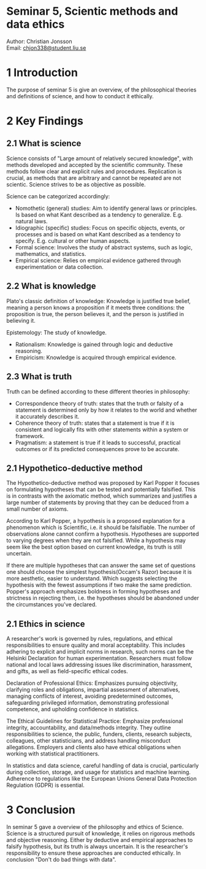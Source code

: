 # Seminar 5, Scientic methods and data ethics
Author: Christian Jonsson <br>
Email: chjon338@student.liu.se
 
# 1 Introduction 
The purpose of seminar 5 is give an overview, of the philosophical theories and definitions of science, and how to conduct it ethically.
 
# 2 Key Findings
## 2.1 What is science
Science consists of "Large amount of relatively secured knowledge", with methods developed and accepted by the scientific community. These methods follow clear and explicit rules and procedures. Replication is crucial, as methods that are arbitrary and cannot be repeated are not scientic. Science strives to be as objective as possible.

Science can be categorized accordingly: 
- Nomothetic (general) studies: Aim to identify general laws or principles. Is based on what Kant described as a tendency to generalize. E.g. natural laws.
- Idiographic (specific) studies: Focus on specific objects, events, or processes and is based on what Kant described as a tendency to specify. E.g. cultural or other human aspects.
- Formal science: Involves the study of abstract systems, such as logic, mathematics, and statistics.
- Empirical science: Relies on empirical evidence gathered through experimentation or data collection.

## 2.2 What is knowledge 
Plato's classic definition of knowledge: Knowledge is justified true belief, meaning a person knows a proposition if it meets three conditions: the proposition is true, the person believes it, and the person is justified in believing it.

Epistemology: The study of knowledge.
- Rationalism: Knowledge is gained through logic and deductive reasoning.
- Empiricism: Knowledge is acquired through empirical evidence.

## 2.3 What is truth 
Truth can be defined according to these different theories in philosophy: 
- Correspondence theory of truth: states that the truth or falsity of a statement is determined only by how it relates to the world and whether it accurately describes it.
- Coherence theory of truth: states that a statement is true if it is consistent and logically fits with other statements within a system or framework.
- Pragmatism: a statement is true if it leads to successful, practical outcomes or if its predicted consequences prove to be accurate.

## 2.1 Hypothetico-deductive method
The Hypothetico-deductive method was proposed by Karl Popper it focuses on formulating hypotheses that can be tested and potentially falsified. This is in contrasts with the axiomatic method, which summarizes and justifies a large number of statements by proving that they can be deduced from a small number of axioms.

According to Karl Popper, a hypothesis is a proposed explanation for a phenomenon which is Scientific, i.e. it should be falsifiable. The number of observations alone cannot confirm a hypothesis. Hypotheses are supported to varying degrees when they are not falsified. While a hypothesis may seem like the best option based on current knowledge, its truth is still uncertain.

If there are multiple hypotheses that can answer the same set of questions one should choose the simplest hypothesis(Occam's Razor) because it is more aesthetic, easier to understand. Which suggests selecting the hypothesis with the fewest assumptions if two make the same prediction. Popper's approach emphasizes boldness in forming hypotheses and strictness in rejecting them, i.e. the hypotheses should be abandoned under the circumstances you've declared.

## 2.1 Ethics in science
A researcher's work is governed by rules, regulations, and ethical responsibilities to ensure quality and moral acceptability. This includes adhering to explicit and implicit norms in research, such norms can be the Helsinki Declaration for human experimentation. Researchers must follow national and local laws addressing issues like discrimination, harassment, and gifts, as well as field-specific ethical codes.

Declaration of Professional Ethics:
Emphasizes pursuing objectivity, clarifying roles and obligations, impartial assessment of alternatives, managing conflicts of interest, avoiding predetermined outcomes, safeguarding privileged information, demonstrating professional competence, and upholding confidence in statistics.

The Ethical Guidelines for Statistical Practice:
Emphasize professional integrity, accountability, and data/methods integrity. They outline responsibilities to science, the public, funders, clients, research subjects, colleagues, other statisticians, and address handling misconduct allegations. Employers and clients also have ethical obligations when working with statistical practitioners.

In statistics and data science, careful handling of data is crucial, particularly during collection, storage, and usage for statistics and machine learning. Adherence to regulations like the European Unions General Data Protection Regulation (GDPR) is essential.

# 3 Conclusion 
In seminar 5 gave a overview of the philosophy and ethics of Science. Science is a structured pursuit of knowledge, it relies on rigorous methods and objective reasoning. Either by deductive and empirical approaches to falsify hypothesis, but its truth is always uncertain. It is the researcher's responsibility to ensure these approaches are conducted ethically. In conclusion "Don't do bad things with data".